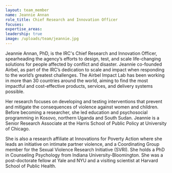 ```yaml
---
layout: team_member
name: Jeannie Annan
role_title: Chief Research and Innovation Officer
focuses:
expertise_areas:
leadership: true
image: /uploads/team/jeannie.jpg
---
```


Jeannie Annan, PhD, is the IRC's Chief Research and Innovation Officer, spearheading the agency’s efforts to design, test, and scale life-changing solutions for people affected by conflict and disaster. Jeannie co-founded Airbel, as part of the IRC’s dedication to scale and impact when responding to the world’s greatest challenges. The Airbel Impact Lab has been working in more than 30 countries around the world, aiming to find the most impactful and cost-effective products, services, and delivery systems possible.

Her research focuses on developing and testing interventions that prevent and mitigate the consequences of violence against women and children. Before becoming a researcher, she led education and psychosocial programming in Kosovo, northern Uganda and South Sudan. Jeannie is a Senior Research Associate at the Harris School of Public Policy at University of Chicago.

She is also a research affiliate at Innovations for Poverty Action where she leads an initiative on intimate partner violence, and a Coordinating Group member for the Sexual Violence Research Initiative (SVRI). She holds a PhD in Counseling Psychology from Indiana University-Bloomington. She was a post-doctorate fellow at Yale and NYU and a visiting scientist at Harvard School of Public Health.